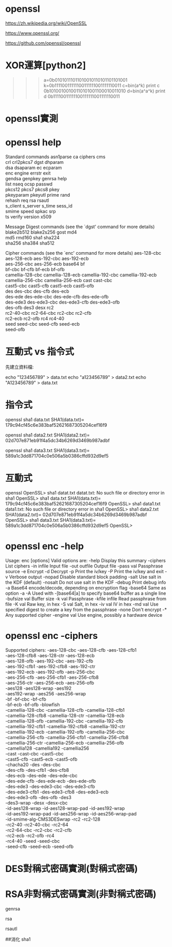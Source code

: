 # openssl

https://zh.wikipedia.org/wiki/OpenSSL

https://www.openssl.org/

https://github.com/openssl/openssl


# XOR運算[python2]

>>> a=0b01010111011010010110101101101001
>>> k=0b11110011111100111111001111110011
>>> c=bin(a^k)
>>> print c
0b10100100100110101001100010011010
>>> d=bin(a^a^k)
>>> print d
0b11110011111100111111001111110011





# openssl實測

# openssl help

Standard commands
asn1parse         ca                ciphers           cms               
crl               crl2pkcs7         dgst              dhparam           
dsa               dsaparam          ec                ecparam           
enc               engine            errstr            exit              
gendsa            genpkey           genrsa            help              
list              nseq              ocsp              passwd            
pkcs12            pkcs7             pkcs8             pkey              
pkeyparam         pkeyutl           prime             rand              
rehash            req               rsa               rsautl            
s_client          s_server          s_time            sess_id           
smime             speed             spkac             srp               
ts                verify            version           x509              

Message Digest commands (see the `dgst' command for more details)
blake2b512        blake2s256        gost              md4               
md5               rmd160            sha1              sha224            
sha256            sha384            sha512            

Cipher commands (see the `enc' command for more details)
aes-128-cbc       aes-128-ecb       aes-192-cbc       aes-192-ecb       
aes-256-cbc       aes-256-ecb       base64            bf                
bf-cbc            bf-cfb            bf-ecb            bf-ofb            
camellia-128-cbc  camellia-128-ecb  camellia-192-cbc  camellia-192-ecb  
camellia-256-cbc  camellia-256-ecb  cast              cast-cbc          
cast5-cbc         cast5-cfb         cast5-ecb         cast5-ofb         
des               des-cbc           des-cfb           des-ecb           
des-ede           des-ede-cbc       des-ede-cfb       des-ede-ofb       
des-ede3          des-ede3-cbc      des-ede3-cfb      des-ede3-ofb      
des-ofb           des3              desx              rc2               
rc2-40-cbc        rc2-64-cbc        rc2-cbc           rc2-cfb           
rc2-ecb           rc2-ofb           rc4               rc4-40            
seed              seed-cbc          seed-cfb          seed-ecb          
seed-ofb          





# 互動式 vs 指令式
先建立資料檔:

echo "123456789" > data.txt
echo "a123456789" > data2.txt
echo "A123456789" > data.txt

# 指令式


openssl sha1 data.txt
SHA1(data.txt)= 179c94cf45c6e383baf52621687305204cef16f9

openssl sha1 data2.txt
SHA1(data2.txt)= 02d707e871eb91f4a5dc34b6269d3469b987adbf

openssl sha1 data3.txt
SHA1(data3.txt)= 589a1c3dd871704c0e506a5b0386cffd932d9ef5

# 互動式


openssl
OpenSSL> sha1 datat.txt
datat.txt: No such file or directory
error in sha1
OpenSSL> sha1 data.txt
SHA1(data.txt)= 179c94cf45c6e383baf52621687305204cef16f9
OpenSSL> sha1 data1.txt 
data1.txt: No such file or directory
error in sha1
OpenSSL> sha1 data2.txt
SHA1(data2.txt)= 02d707e871eb91f4a5dc34b6269d3469b987adbf
OpenSSL> sha1 data3.txt
SHA1(data3.txt)= 589a1c3dd871704c0e506a5b0386cffd932d9ef5
OpenSSL> 


# openssl enc -help

Usage: enc [options]
Valid options are:
 -help          Display this summary
 -ciphers       List ciphers
 -in infile     Input file
 -out outfile   Output file
 -pass val      Passphrase source
 -e             Encrypt
 -d             Decrypt
 -p             Print the iv/key
 -P             Print the iv/key and exit
 -v             Verbose output
 -nopad         Disable standard block padding
 -salt          Use salt in the KDF (default)
 -nosalt        Do not use salt in the KDF
 -debug         Print debug info
 -a             Base64 encode/decode, depending on encryption flag
 -base64        Same as option -a
 -A             Used with -[base64|a] to specify base64 buffer as a single line
 -bufsize val   Buffer size
 -k val         Passphrase
 -kfile infile  Read passphrase from file
 -K val         Raw key, in hex
 -S val         Salt, in hex
 -iv val        IV in hex
 -md val        Use specified digest to create a key from the passphrase
 -none          Don't encrypt
 -*             Any supported cipher
 -engine val    Use engine, possibly a hardware device


# openssl enc -ciphers

Supported ciphers:
-aes-128-cbc               -aes-128-cfb               -aes-128-cfb1             
-aes-128-cfb8              -aes-128-ctr               -aes-128-ecb              
-aes-128-ofb               -aes-192-cbc               -aes-192-cfb              
-aes-192-cfb1              -aes-192-cfb8              -aes-192-ctr              
-aes-192-ecb               -aes-192-ofb               -aes-256-cbc              
-aes-256-cfb               -aes-256-cfb1              -aes-256-cfb8             
-aes-256-ctr               -aes-256-ecb               -aes-256-ofb              
-aes128                    -aes128-wrap               -aes192                   
-aes192-wrap               -aes256                    -aes256-wrap              
-bf                        -bf-cbc                    -bf-cfb                   
-bf-ecb                    -bf-ofb                    -blowfish                 
-camellia-128-cbc          -camellia-128-cfb          -camellia-128-cfb1        
-camellia-128-cfb8         -camellia-128-ctr          -camellia-128-ecb         
-camellia-128-ofb          -camellia-192-cbc          -camellia-192-cfb         
-camellia-192-cfb1         -camellia-192-cfb8         -camellia-192-ctr         
-camellia-192-ecb          -camellia-192-ofb          -camellia-256-cbc         
-camellia-256-cfb          -camellia-256-cfb1         -camellia-256-cfb8        
-camellia-256-ctr          -camellia-256-ecb          -camellia-256-ofb         
-camellia128               -camellia192               -camellia256              
-cast                      -cast-cbc                  -cast5-cbc                
-cast5-cfb                 -cast5-ecb                 -cast5-ofb                
-chacha20                  -des                       -des-cbc                  
-des-cfb                   -des-cfb1                  -des-cfb8                 
-des-ecb                   -des-ede                   -des-ede-cbc              
-des-ede-cfb               -des-ede-ecb               -des-ede-ofb              
-des-ede3                  -des-ede3-cbc              -des-ede3-cfb             
-des-ede3-cfb1             -des-ede3-cfb8             -des-ede3-ecb             
-des-ede3-ofb              -des-ofb                   -des3                     
-des3-wrap                 -desx                      -desx-cbc                 
-id-aes128-wrap            -id-aes128-wrap-pad        -id-aes192-wrap           
-id-aes192-wrap-pad        -id-aes256-wrap            -id-aes256-wrap-pad       
-id-smime-alg-CMS3DESwrap  -rc2                       -rc2-128                  
-rc2-40                    -rc2-40-cbc                -rc2-64                   
-rc2-64-cbc                -rc2-cbc                   -rc2-cfb                  
-rc2-ecb                   -rc2-ofb                   -rc4                      
-rc4-40                    -seed                      -seed-cbc                 
-seed-cfb                  -seed-ecb                  -seed-ofb   
# DES對稱式密碼實測(對稱式密碼)

# RSA非對稱式密碼實測(非對稱式密碼)

genrsa

rsa

rsautl


##消化 sha1
